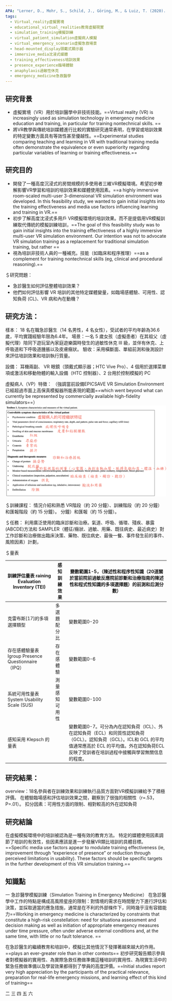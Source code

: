 ```yaml
---
APA: "Lerner, D., Mohr, S., Schild, J., Göring, M., & Luiz, T. (2020). An immersive multi-user virtual reality for emergency simulation training: Usability study. JMIR serious games, 8(3), e18822."
tags:
  - Virtual_reality虛擬實境
  - educational_virtual_realities教育虛擬現實
  - simulation_training模擬訓練
  - virtual_patient_simulation虛擬病人模擬
  - virtual_emergency_scenario虛擬急救場景
  - head-mounted_display頭戴式顯示器
  - immersive_media沈浸式媒體
  - training_effectiveness培訓效果
  - presence_experience臨場體驗
  - anaphylaxis過敏性休克
  - emergency_medicine急救醫學
---
```

## 研究背景

- 虛擬實境（VR）用於培訓醫學中非技術技能。==Virtual reality (VR) is increasingly used as simulation technology in emergency medicine education and training, in particular for training nontechnical skills. ==
- 將VR教學與傳統培訓媒體進行比較的實驗研究通常表明，在學習或培訓效果的特定變數方面具有等效性甚至優越性。==Experimental studies comparing teaching and learning in VR with traditional training media often demonstrate the equivalence or even superiority regarding particular variables of learning or training effectiveness.==

## 研究目的
- 開發了一種高度沉浸式的房間規模的多使用者三維VR模擬環境。希望初步瞭解影響VR學習和培訓的培訓效果和媒體使用因素。==a highly immersive room-scaled multi-user 3-dimensional VR simulation environment was developed. In this feasibility study, we wanted to gain initial insights into the training effectiveness and media use factors influencing learning and training in VR.==
- 初步了解高度沈浸式多用戶 VR模擬環境的培訓效果。而不是提倡用VR模擬訓練取代傳統的模擬訓練培訓，==The goal of this feasibility study was to gain initial insights into the training effectiveness of a highly immersive multi-user VR simulation environment. Our intention was not to advocate VR simulation training as a replacement for traditional simulation training, but rather  ==
- 視為培訓非技術人員的一種補充。技能（如臨床和程序推理）==as a complement for training nontechnical skills (eg, clinical and procedural reasoning).==

＄研究問題：
- 急診醫生如何評估整體培訓效果？
- 他們如何評估影響 VR 培訓的其他特定媒體變量，如臨場感體驗、可用性、認知負荷 (CL)、VR 病和內在動機？



## 研究方法：
樣本： 18 名在職急診醫生（14 名男性，4 名女性），受試者的平均年齡為36.6歲，平均實踐經驗年限為6.4年。
場景：一名 5 歲女孩（虛擬患者）在其祖父（虛擬代理）陪同下遊玩室內家庭遊樂園時發生的過敏性休克 III 級，並伴有休克、上呼吸道和下呼吸道腫脹以及皮膚癥狀。
驗收：采用橫斷面、單組前測和後測設計來評估培訓效果和培訓執行質量。


設備：
耳機兩副、 VR 眼鏡（頭戴式顯示器；HTC Vive Pro）、4 個用於選擇菜單項或激活和移動物體的輸入設備（HTC 控制器）、2 台用於控制模擬的 PC

虛擬病人（VP）特徵：
（強調當前設備EPICSAVE VR Simulation Environment已經超過市面上高保真模擬器所能表現的範圍==which went beyond what can currently be represented by commercially available high-fidelity simulators==）
![upgit_20240406_1712395131.png](https://raw.githubusercontent.com/kcwc1029/obsidian-upgit-image/main/2024/04/upgit_20240406_1712395131.png)


＄訓練課程：
情況介紹和熟悉 VR階段（約 20 分鐘）、訓練階段（約 20 分鐘）和匯報階段（約 15 分鐘）。
分鐘）和匯報（約 15 分鐘）。

＄任務：
利用廣泛使用的臨床診斷和治療。氣道、呼吸、循環、殘疾、暴露 (ABCDE)方法和 SAMPLER（體征/癥狀、過敏、用藥、既往病史、最近病史）對工作診斷和治療做出臨床決策、藥物、既往病史、最後一餐、事件發生前的事件、風險因素）計劃，

＄量表

| 訓練評估量表 raining Evaluation Inventory (TEI) | 感知訓練效果  | 變數範圍1-5，（陳述性和程序性知識（20道關於當前院前過敏反應院前診斷和治療指南的陳述性和程式性知識的多項選擇題）的前測和后測分數）                                                       |
| ----------------------------------------- | ------- | ------------------------------------------------------------------------------------------------------------------------- |
| 克雷布斯[17]的多項選擇類型                           | 多選題配分比  | 變數範圍0-20                                                                                                                  |
| 存在感體驗量表Igroup Presence Questionnaire（IPQ） | 存在感體驗   | 變數範圍0-6                                                                                                                   |
| 系統可用性量表 System Usability Scale (SUS)      | 測量感知可用性 | 變數範圍0-100                                                                                                                 |
| 感知采用 Klepsch 的量表                          |         | 變數範圍0-7。可分為內在認知負荷（ICL）、外在認知負荷（ECL）和同質性認知負荷（GCL）。認知負荷（GCL）。ICL和 GCL 的平均值通常應高於 ECL 的平均值。外在認知負荷ECL 反映了受訓者在培訓過程中接觸與學習無關信息的程度。 |



## 研究結果：
overview：18名參與者在訓練效果和訓練執行品質方面對VR模擬訓練給予了積極評價。
在體驗臨場感和評估培訓效果之間，觀察到了很強的相關性（r=.53，P=.01）。
扣分因素：可用性方面的限制、相對較高的外在認知負荷


## 研究結論
在虛擬模擬環境中的培訓被認為是一種有效的教育方法。
特定的媒體使用因素調節了培訓的有效性，些因素應該是進一步發展VR類比培訓的具體目標。==Specific media use factors appear to modulate training effectiveness (ie, improvement through “experience of presence” or reduction through perceived limitations in usability). These factors should be specific targets in the further development of this VR simulation training.==

## 知識點
一 急診醫學模擬訓練（Simulation Training in Emergency Medicine）
在急診醫學中工作的特點是構成高風險星座的限制：對情境的需求在時間壓力下進行評估和決策，並採取適當的應急措施，通常是在不利的外部條件下，同時幾乎沒有容錯能力==Working in emergency medicine is characterized by constraints that constitute a high-risk constellation: need for situationa assessment and decision making as well as initiation of appropriate emergency measures under time pressure, often under adverse external conditions and, at the same time, with little or no fault tolerance. ==


在急診醫生的繼續教育和培訓中，模擬比其他情況下發揮著越來越大的作用。==plays
an ever-greater role than in other contexts==
初步研究報告顯示參與者對模擬器的實用性、為實際急救任務做準備這種培訓的實用性、為現實生活中的緊急任務做準備以及學習效果都得到了學員的高度評價。==Initial studies report very high appreciation by the participants of the practical relevance, preparation for real-life emergency missions, and learning effect of this kind of training==







二
三
四
五
六